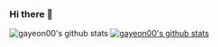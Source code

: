 ### Hi there 👋

<!--
**gayeon00/gayeon00** is a ✨ _special_ ✨ repository because its `README.md` (this file) appears on your GitHub profile.

Here are some ideas to get you started:

- 🔭 I’m currently working on ...
- 🌱 I’m currently learning ...
- 👯 I’m looking to collaborate on ...
- 🤔 I’m looking for help with ...
- 💬 Ask me about ...
- 📫 How to reach me: ...
- 😄 Pronouns: ...
- ⚡ Fun fact: ...
-->


![gayeon00's github stats](https://github-readme-stats.vercel.app/api?username=gayeon00&show_icons=true)
[![gayeon00's github stats](https://github-readme-stats.vercel.app/api/top-langs/?username=gayeon00ID&show_icons=true&hide_border=true&title_color=004386&icon_color=004386&layout=compact)](https://github.com/gayeon00)
